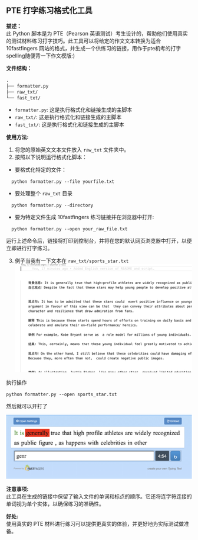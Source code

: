 
## PTE 打字练习格式化工具

**描述：**  
此 Python 脚本是为 PTE（Pearson 英语测试）考生设计的，帮助他们使用真实的测试材料练习打字技巧。此工具可以将给定的作文文本转换为适合 10fastfingers 网站的格式，并生成一个供练习的链接，用作于pte机考的打字spelling随便背一下作文模版:)

**文件结构：**
```shell
.
├── formatter.py
├── raw_txt/
└── fast_txt/
```



- `formatter.py`: 这是执行格式化和链接生成的主脚本
- `raw_txt/`: 这是执行格式化和链接生成的主脚本
- `fast_txt/`: 这是执行格式化和链接生成的主脚本

**使用方法:**  

1. 将您的原始英文文本文件放入 `raw_txt` 文件夹中。
2. 按照以下说明运行格式化脚本：

- 要格式化特定的文件：

```shell
  python formatter.py --file yourfile.txt
```

- 要处理整个 `raw_txt` 目录

```shell
  python formatter.py --directory
  ```

- 要为特定文件生成 10fastfingers 练习链接并在浏览器中打开:

```shell
  python formatter.py --open your_raw_file.txt
  ```

运行上述命令后，链接将打印到控制台，并将在您的默认网页浏览器中打开，以便立即进行打字练习。

3. 例子当我有一下文本在 `raw_txt/sports_star.txt`
![](/imgs/example_1.png)

执行操作
```shell
python formatter.py --open sports_star.txt
```

然后就可以开打了

![](/imgs/example_2.png)

**注意事项:**  
此工具在生成的链接中保留了输入文件的单词和标点的顺序。它还将连字符连接的单词视为单个实体，以确保练习的准确性。



**好处:**  
使用真实的 PTE 材料进行练习可以提供更真实的体验，并更好地为实际测试做准备。
